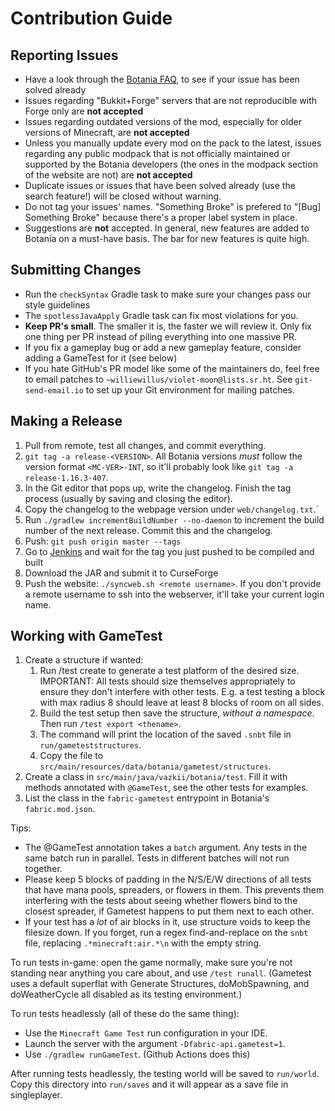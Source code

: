 # Contribution Guide
## Reporting Issues
* Have a look through the [Botania FAQ](https://botaniamod.net/faq.php), to see if your
  issue has been solved already
* Issues regarding "Bukkit+Forge" servers that are not reproducible with Forge only are
  **not accepted**
* Issues regarding outdated versions of the mod, especially for older versions of
Minecraft, are **not accepted**
* Unless you manually update every mod on the pack to the latest, issues regarding any
public modpack that is not officially maintained or supported by the Botania developers
(the ones in the modpack section of the website are not) are **not accepted**
* Duplicate issues or issues that have been solved already (use the search feature!) will
  be closed without warning.
* Do not tag your issues' names. "Something Broke" is prefered to "[Bug] Something Broke"
  because there's a proper label system in place.
* Suggestions are **not** accepted. In general, new features are added to Botania on
  a must-have basis. The bar for new features is quite high.

## Submitting Changes
* Run the `checkSyntax` Gradle task to make sure your changes pass our style guidelines
* The `spotlessJavaApply` Gradle task can fix most violations for you.
* **Keep PR's small**. The smaller it is, the faster we will review it. Only fix one thing
  per PR instead of piling everything into one massive PR.
* If you fix a gameplay bug or add a new gameplay feature, consider adding a GameTest for
  it (see below)
* If you hate GitHub's PR model like some of the maintainers do, feel free to email patches
  to `~williewillus/violet-moon@lists.sr.ht`. See `git-send-email.io` to set up your
  Git environment for mailing patches.

## Making a Release
1. Pull from remote, test all changes, and commit everything.
2. `git tag -a release-<VERSION>`. All Botania versions *must* follow the version format
   `<MC-VER>-INT`, so it'll probably look like `git tag -a release-1.16.3-407`.
3. In the Git editor that pops up, write the changelog. Finish the tag process (usually by
   saving and closing the editor).
4. Copy the changelog to the webpage version under `web/changelog.txt`.`
5. Run `./gradlew incrementBuildNumber --no-daemon` to increment the build number of the
   next release. Commit this and the changelog.
6. Push: `git push origin master --tags`
7. Go to [Jenkins](https://ci.blamejared.com/job/Botania/view/tags/) and wait for the tag
   you just pushed to be compiled and built
8. Download the JAR and submit it to CurseForge
9. Push the website: `./syncweb.sh <remote username>`. If you don't provide a remote
   username to ssh into the webserver, it'll take your current login name.

## Working with GameTest
1. Create a structure if wanted:
   1. Run /test create <size> to generate a test platform of the desired size. IMPORTANT:
      All tests should size themselves appropriately to ensure they don't interfere with
      other tests. E.g. a test testing a block with max radius 8 should leave at least 8
      blocks of room on all sides.
   2. Build the test setup then save the structure, *without a namespace*. Then run `/test
      export <thename>`.
   3. The command will print the location of the saved `.snbt` file in
      `run/gameteststructures`.
   4. Copy the file to `src/main/resources/data/botania/gametest/structures`.
2. Create a class in `src/main/java/vazkii/botania/test`. Fill it with methods annotated
   with `@GameTest`, see the other tests for examples.
3. List the class in the `fabric-gametest` entrypoint in Botania's `fabric.mod.json`.

Tips:
* The @GameTest annotation takes a `batch` argument. Any tests in the same batch run in
  parallel. Tests in different batches will not run together.
* Please keep 5 blocks of padding in the N/S/E/W directions of all tests that have mana
  pools, spreaders, or flowers in them. This prevents them interfering with the tests
  about seeing whether flowers bind to the closest spreader, if Gametest happens to put
  them next to each other.
* If your test has a *lot* of air blocks in it, use structure voids to keep the filesize
  down. If you forget, run a regex find-and-replace on the `snbt` file, replacing
  `.*minecraft:air.*\n` with the empty string.

To run tests in-game: open the game normally, make sure you're not standing near anything
you care about, and use `/test runall`. (Gametest uses a default superflat with Generate
Structures, doMobSpawning, and doWeatherCycle all disabled as its testing environment.)

To run tests headlessly (all of these do the same thing):
* Use the `Minecraft Game Test` run configuration in your IDE.
* Launch the server with the argument `-Dfabric-api.gametest=1`.
* Use `./gradlew runGameTest`. (Github Actions does this)

After running tests headlessly, the testing world will be saved to `run/world`. Copy this
directory into `run/saves` and it will appear as a save file in singleplayer.
